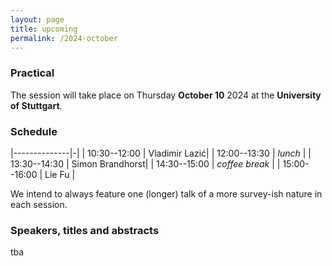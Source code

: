 ```yaml
---
layout: page
title: upcoming
permalink: /2024-october
---
```


### Practical

The session will take place on Thursday **October 10** 2024 at the **University of Stuttgart**.

### Schedule

|--------------|-|
| 10:30--12:00 | Vladimir Lazić|
| 12:00--13:30 | _lunch_ |
| 13:30--14:30 | Simon Brandhorst|
| 14:30--15:00 | _coffee break_ |
| 15:00--16:00 | Lie Fu |

We intend to always feature one (longer) talk of a more survey-ish nature in each session.

### Speakers, titles and abstracts

tba
